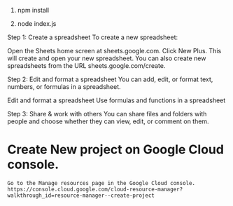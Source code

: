 1. npm install

2. node index.js

Step 1: Create a spreadsheet
To create a new spreadsheet:

Open the Sheets home screen at sheets.google.com.
Click New Plus. This will create and open your new spreadsheet.
You can also create new spreadsheets from the URL sheets.google.com/create.

Step 2: Edit and format a spreadsheet
You can add, edit, or format text, numbers, or formulas in a spreadsheet.

Edit and format a spreadsheet
Use formulas and functions in a spreadsheet

Step 3: Share & work with others
You can share files and folders with people and choose whether they can view, edit, or comment on them.

# Create New project on Google Cloud console.
    Go to the Manage resources page in the Google Cloud console.
    https://console.cloud.google.com/cloud-resource-manager?walkthrough_id=resource-manager--create-project
